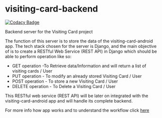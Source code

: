 # visiting-card-backend
[![Codacy   Badge](https://api.codacy.com/project/badge/Grade/36a751d6bf484c058bfedc94b9cabe78)](https://www.codacy.com/app/Ani2004/visiting-card-front?utm_source=github.com&amp;utm_medium=referral&amp;utm_content=JBossOutreach/visiting-card-front&amp;utm_campaign=Badge_Grade)

Backend server for the Visiting Card project

The function of this server is to store the data of the visiting-card-android app. The tech stack chosen for the server is Django, and the main objective of is to create a RESTful Web Service (REST API) in Django which should be able to perform operation like so:

* GET operation -To Retrieve data/Information and will return a list of visiting cards / User
* PUT operation - To modify an already stored Visiting Card / User
* POST operation - To store a new Visiting Card / User
* DELETE operation - To Delete a Visiting Card / User

This RESTful web service (REST API) will be later on integrated with the visiting-card-android app and will handle its complete backend.

For more info how app works and to understand the workflow click [here](https://github.com/JBossOutreach/visiting-card-android/blob/master/README.md)
